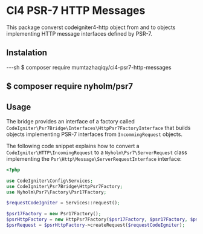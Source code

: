 # CI4 PSR-7 HTTP Messages

This package converst codeigniter4-http object from and to objects implementing HTTP message interfaces defined by PSR-7.

## Instalation

---sh
$ composer require mumtazhaqiqy/ci4-psr7-http-messages

$ composer require nyholm/psr7
---

## Usage

The bridge provides an interface of a factory called
``CodeIgniter\Psr7Bridge\Interfaces\HttpPsr7FactoryInterface``
that builds objects implementing PSR-7 interfaces from ``IncommingRequest`` objects.

The following code snippet explains how to convert a ``CodeIgniter\HTTP\IncomingRequest``
to a ``Nyholm\Psr7\ServerRequest`` class implementing the
``Psr\Http\Message\ServerRequestInterface`` interface:

```php
<?php

use CodeIgniter\Config\Services;
use CodeIgniter\Psr7Bridge\HttpPsr7Factory;
use Nyholm\Psr7\Factory\Psr17Factory;

$requestCodeIgniter = Services::request();

$psr17Factory = new Psr17Factory();
$psrHttpFactory = new HttpPsr7Factory($psr17Factory, $psr17Factory, $psr17Factory, $psr17Factory);
$psrRequest = $psrHttpFactory->createRequest($requestCodeIgniter);
```